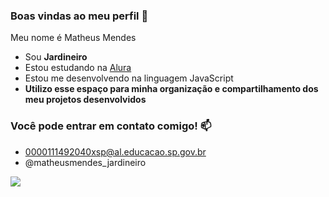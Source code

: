 ### Boas vindas ao meu perfil 🌱
Meu nome é Matheus Mendes

- Sou **Jardineiro**
- Estou estudando na [Alura](https://www.alira.com.br)
- Estou me desenvolvendo na linguagem JavaScript
- **Utilizo esse espaço para minha organização e compartilhamento dos meu projetos desenvolvidos**

### Você pode entrar em contato comigo! 📫
- 0000111492040xsp@al.educacao.sp.gov.br
- @matheusmendes_jardineiro

![](https://media.tenor.com/ov1d43mksEAAAAAi/sleeping-in-cat.gif)
